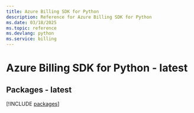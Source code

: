 ```yaml
---
title: Azure Billing SDK for Python
description: Reference for Azure Billing SDK for Python
ms.date: 03/18/2025
ms.topic: reference
ms.devlang: python
ms.service: billing
---
```

# Azure Billing SDK for Python - latest
## Packages - latest
[!INCLUDE [packages](billing-index.md)]